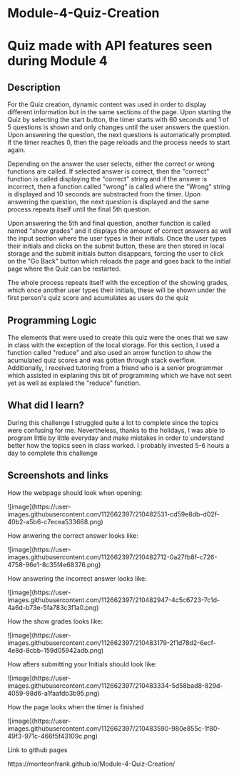 # Module-4-Quiz-Creation
<h1>Quiz made with API features seen during Module 4</h1>

<h2><strong>Description</strong></h2>

<p>For the Quiz creation, dynamic content was used in order to display different information but in the same sections of the page. Upon starting the Quiz by selecting the start button, the timer starts with 60 seconds and 1 of 5 questions is shown and only changes until the user answers the question. Upon answering the question, the next questions is automatically prompted. If the timer reaches 0, then the page reloads and the process needs to start again.</p> 
  
<p>Depending on the answer the user selects, either the correct or wrong functions are called. If selected answer is correct, then the "correct" function is called displaying the "correct" string and if the answer is incorrect, then a function called "wrong" is called where the "Wrong" string is displayed and 10 seconds are substracted from the timer. Upon answering the question, the next question is displayed and the same process repeats itself until the final 5th question.</p>
  
<p>Upon answering the 5th and final question, another function is called named "show grades" and it displays the amount of correct answers as well the input section where the user types in their initials. Once the user types their initials and clicks on the submit button, these are then stored in local storage and the submit initials button disappears, forcing the user to click on the "Go Back" button which reloads the page and goes back to the initial page where the Quiz can be restarted.</p>

<p>The whole process repeats itself with the exception of the showing grades, which once another user types their initials, these will be shown under the first person's quiz score and acumulates as users do the quiz</p>


<h2><strong>Programming Logic</strong></h2>
<p>The elements that were used to create this quiz were the ones that we saw in class with the exception of the local storage. For this section, I used a function called "reduce" and also used an arrow function to show the acumulated quiz scores and was gotten through stack overflow. Additionally, I received tutoring from a friend who is a senior programmer which assisted in explaning this bit of programming which we have not seen yet as well as explaied the "reduce" function.</p>
  
<h2><strong>What did I learn?</strong></h2>
<p>During this challenge I struggled quite a lot to complete since the topics were confusing for me. Nevertheless, thanks to the holidays, I was able to program little by little everyday and make mistakes in order to understand better how the topics seen in class worked. I probably invested 5-6 hours a day to complete this challenge</p>

<h2><strong>Screenshots and links</strong></h2>
<p>How the webpage should look when opening:</p>
<p>![image](https://user-images.githubusercontent.com/112662397/210482531-cd59e8db-d02f-40b2-a5b6-c7ecea533668.png)</p>

<p>How anwering the correct answer looks like:</p>
<p>![image](https://user-images.githubusercontent.com/112662397/210482712-0a27fb8f-c726-4758-96e1-8c35f4e68376.png)</p>

<p>How answering the incorrect answer looks like:</p>
<p>![image](https://user-images.githubusercontent.com/112662397/210482947-4c5c6723-7c1d-4a6d-b73e-5fa783c3f1a0.png)</p>

<p>How the show grades looks like:</p>
<p>![image](https://user-images.githubusercontent.com/112662397/210483179-2f1d78d2-6ecf-4e8d-8cbb-159d05942adb.png)</p>

<p>How afters submitting your Initials should look like:</p>
<p>![image](https://user-images.githubusercontent.com/112662397/210483334-5d58bad8-829d-4059-98d6-a1faafdb3b95.png)</p>

<p>How the page looks when the timer is finished</p>
<p>![image](https://user-images.githubusercontent.com/112662397/210483590-980e855c-1f80-49f3-971c-466f5f43109c.png)</p>

<p>Link to github pages </p>
<p>https://monteonfrank.github.io/Module-4-Quiz-Creation/</p>

